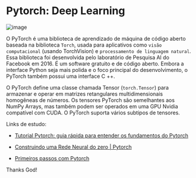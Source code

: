 # Pytorch: Deep Learning


![image](https://user-images.githubusercontent.com/69597971/163092683-22f78c3a-fd85-4b0b-8a05-afafc444a32e.png)


O PyTorch é uma biblioteca de aprendizado de máquina de código aberto baseada na biblioteca ``Torch``, usada para aplicativos como ``visão computacional`` (usando TorchVision) e ``processamento de linguagem natural``. Essa biblioteca foi desenvolvida pelo laboratório de Pesquisa AI do Facebook em 2016. É um software gratuito e de código aberto. Embora a interface Python seja mais polida e o foco principal do desenvolvimento, o PyTorch também possui uma interface C ++.

O PyTorch define uma classe chamada Tensor (``torch.Tensor``) para armazenar e operar em matrizes retangulares multidimensionais homogêneas de números. Os tensores PyTorch são semelhantes aos NumPy Arrays, mas também podem ser operados em uma GPU Nvidia compatível com CUDA. O PyTorch suporta vários subtipos de tensores.



Links de estudo:

* [Tutorial Pytorch: guia rápida para entender os fundamentos do Pytorch](https://insightlab.ufc.br/tutorial-pytorch-um-guia-rapido-para-voce-entender-agora-os-fundamentos-do-pytorch/)

* [Construindo uma Rede Neural do zero | Pytorch](https://medium.com/turing-talks/construindo-uma-rede-neural-do-zero-pytorch-671ee06fbbe1)

* [Primeiros passos com Pytorch](https://www.alura.com.br/artigos/primeiros-passos-com-pytorch)




Thanks God!
